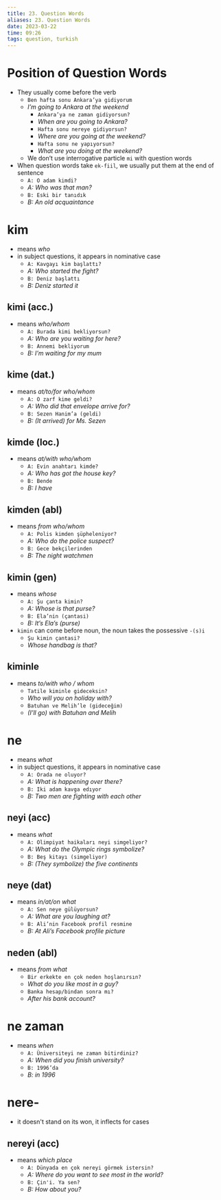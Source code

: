 ```yaml
---
title: 23. Question Words
aliases: 23. Question Words
date: 2023-03-22
time: 09:26
tags: question, turkish
---
```


# Position of Question Words

- They usually come before the verb
    - `Ben hafta sonu Ankara’ya gidiyorum`
    - *I’m going to Ankara at the weekend*
        - `Ankara’ya ne zaman gidiyorsun?`
        - *When are you going to Ankara?*
        - `Hafta sonu nereye gidiyorsun?`
        - *Where are you going at the weekend?*
        - `Hafta sonu ne yapıyorsun?`
        - *What are you doing at the weekend?*
    - We don’t use interrogative particle `mi` with question words
- When question words take `ek-fiil`, we usually put them at the end of sentence
    - `A: O adam kimdi?`
    - *A: Who was that man?*
    - `B: Eski bir tanıdık`
    - *B: An old acquaintance*

# kim

- means *who*
- in subject questions, it appears in nominative case
    - `A: Kavgayı kim başlattı?`
    - *A: Who started the fight?*
    - `B: Deniz başlattı`
    - *B: Deniz started it*

## kimi (acc.)

- means *who/whom*
    - `A: Burada kimi bekliyorsun?`
    - *A: Who are you waiting for here?*
    - `B: Annemi bekliyorum`
    - *B: I’m waiting for my mum*

## kime (dat.)

- means *at/to/for who/whom*
    - `A: O zarf kime geldi?`
    - *A: Who did that envelope arrive for?*
    - `B: Sezen Hanim’a (geldi)`
    - *B: (It arrived) for Ms. Sezen*

## kimde (loc.)

- means *at/with who/whom*
    - `A: Evin anahtarı kimde?`
    - *A: Who has got the house key?*
    - `B: Bende`
    - *B: I have*

## kimden (abl)

- means *from who/whom*
    - `A: Polis kimden şüpheleniyor?`
    - *A: Who do the police suspect?*
    - `B: Gece bekçilerinden`
    - *B: The night watchmen*

## kimin (gen)

- means *whose*
    - `A: Şu çanta kimin?`
    - *A: Whose is that purse?*
    - `B: Ela’nin (çantasi)`
    - *B: It’s Ela’s (purse)*
- `kimin` can come before noun, the noun takes the possessive `-(s)i`
    - `Şu kimin çantasi?`
    - *Whose handbag is that?*

## kiminle

- means *to/with who / whom*
    - `Tatile kiminle gideceksin?`
    - *Who will you on holiday with?*
    - `Batuhan ve Melih’le (gideceğim)`
    - *(I’ll go) with Batuhan and Melih*

# ne

- means *what*
- in subject questions, it appears in nominative case
    - `A: Orada ne oluyor?`
    - *A: What is happening over there?*
    - `B: Iki adam kavga edıyor`
    - *B: Two men are fighting with each other*

## neyi (acc)

- means *what*
    - `A: Olimpiyat haikaları neyi simgeliyor?`
    - *A: What do the Olympic rings symbolize?*
    - `B: Beş kitayı (simgeliyor)`
    - *B: (They symbolize) the five continents*

## neye (dat)

- means *in/at/on what*
    - `A: Sen neye gülüyorsun?`
    - *A: What are you laughing at?*
    - `B: Ali’nin Facebook profil resmine`
    - *B: At Ali’s Facebook profile picture*

## neden (abl)

- means *from what*
    - `Bir erkekte en çok neden hoşlanırsın?`
    - *What do you like most in a guy?*
    - `Banka hesap/bindan sonra mı?`
    - *After his bank account?*


# ne zaman

- means *when*
    - `A: Üniversiteyi ne zaman bitirdiniz?`
    - *A: When did you finish university?*
    - `B: 1996’da`
    - *B: in 1996*

# nere-
- it doesn't stand on its won, it inflects for cases

## nereyi (acc)
- means *which place*
	- `A: Dünyada en çok nereyi görmek istersin?`
	- *A: Where do you want to see most in the world?*
	- `B: Çin'i. Ya sen?`
	- *B: How about you?*